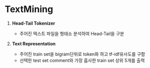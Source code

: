 # TextMining
1. **Head-Tail Tokenizer**
        
    -  주어진 텍스트 파일을 형태소 분석하여 Head-Tail을 구분
2. **Text Representation**
  
   - 주어진 train set을 bigram단위로 token화 하고 tf-idf유사도를 구함
   -  선택한 test set comment와 가장 흡사한 train set 상위 5개를 출력